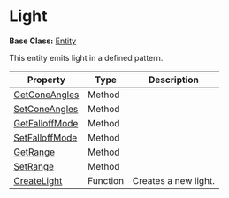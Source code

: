 # Light #

**Base Class:** [Entity](CPP_Entity_FP.md)

This entity emits light in a defined pattern.

| Property | Type | Description | 
| ----- | ----- | ----- |
| [GetConeAngles](CPP_Light_SetConeAngles.md) | Method |  |
| [SetConeAngles](CPP_Light_SetConeAngles.md) | Method |  |
| [GetFalloffMode](CPP_Light_SetFalloffMode.md) | Method |  |
| [SetFalloffMode](CPP_Light_GetFalloffMode.md) | Method |  |
| [GetRange](CPP_Light_SetRange.md) | Method |  |
| [SetRange](CPP_Light_SetRange.md) | Method |  |
| [CreateLight](CPP_CreateLight.md)| Function | Creates a new light. |
